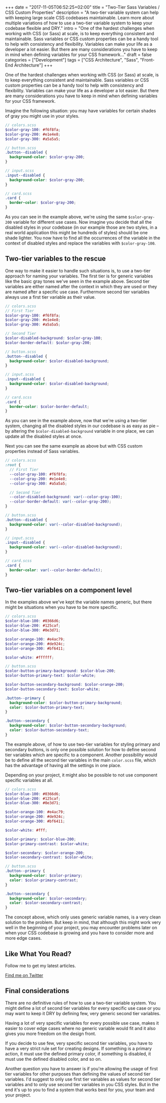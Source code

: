 +++
date = "2017-11-05T06:52:25+02:00"
title = "Two-Tier Sass Variables / CSS Custom Properties"
description = "A two-tier variable system can help with keeping large scale CSS codebases maintainable. Learn more about multiple variations of how to use a two-tier variable system to keep your codebase flexible and DRY."
intro = "One of the hardest challenges when working with CSS (or Sass) at scale, is to keep everything consistent and maintainable. Sass variables or CSS custom properties can be a handy tool to help with consistency and flexibility. Variables can make your life as a developer a lot easier. But there are many considerations you have to keep in mind when defining variables for your CSS framework..."
draft = false
categories = ["Development"]
tags = ["CSS Architecture", "Sass", "Front-End Architecture"]
+++

One of the hardest challenges when working with CSS (or Sass) at scale, is to keep everything consistent and maintainable. Sass variables or CSS custom properties can be a handy tool to help with consistency and flexibility. Variables can make your life as a developer a lot easier. But there are many considerations you have to keep in mind when defining variables for your CSS framework.

Imagine the following situation: you may have variables for certain shades of gray you might use in your styles.

```scss
// colors.scss
$color-gray-100: #f6f8fa;
$color-gray-200: #e1e4e8;
$color-gray-300: #a5a5a5;

// button.scss
.button--disabled {
  background-color: $color-gray-200;
}

// input.scss
.input--disabled {
  background-color: $color-gray-200;
}

// card.scss
.card {
  border-color: $color-gray-200;
}
```

As you can see in the example above, we're using the same `$color-gray-200` variable for different use cases. Now imagine you decide that all the disabled styles in your codebase (in our example those are two styles, in a real world application this might be hundreds of styles) should be one shade lighter. You now have to find all the occurrences of the variable in the context of disabled styles and replace the variables with `$color-gray-100`.

## Two-tier variables to the rescue

One way to make it easier to handle such situations is, to use a two-tier approach for naming your variables. The first tier is for generic variables like the basic gray tones we've seen in the example above. Second tier variables are either named after the context in which they are used or they are named after a specific use case. Furthermore second tier variables always use a first tier variable as their value.

```scss
// colors.scss
// First Tier
$color-gray-100: #f6f8fa;
$color-gray-200: #e1e4e8;
$color-gray-300: #a5a5a5;

// Second Tier
$color-disabled-background: $color-gray-100;
$color-border-default: $color-gray-200;

// button.scss
.button--disabled {
  background-color: $color-disabled-background;
}

// input.scss
.input--disabled {
  background-color: $color-disabled-background;
}

// card.scss
.card {
  border-color: $color-border-default;
}
```

As you can see in the example above, now that we're using a two-tier system, changing all the disabled styles in our codebase is as easy as pie – by altering the `$color-disabled-background` variable in one place, we can update all the disabled styles at once.

Next you can see the same example as above but with CSS custom properties instead of Sass variables.

```scss
// colors.scss
:root {
  // First Tier
  --color-gray-100: #f6f8fa;
  --color-gray-200: #e1e4e8;
  --color-gray-300: #a5a5a5;

  // Second Tier
  --color-disabled-background: var(--color-gray-100);
  --color-border-default: var(--color-gray-200);
}

// button.scss
.button--disabled {
  background-color: var(--color-disabled-background);
}

// input.scss
.input--disabled {
  background-color: var(--color-disabled-background);
}

// card.scss
.card {
  border-color: var(--color-border-default);
}
```

## Two-tier variables on a component level

In the examples above we've kept the variable names generic, but there might be situations when you have to be more specific.

```scss
// colors.scss
$color-blue-100: #0366d6;
$color-blue-200: #125caf;
$color-blue-300: #0e3d71;

$color-orange-100: #e4ac79;
$color-orange-200: #de924c;
$color-orange-300: #bf6411;

$color-white: #ffffff;

// button.scss
$color-button-primary-background: $color-blue-200;
$color-button-primary-text: $color-white;

$color-button-secondary-background: $color-orange-200;
$color-button-secondary-text: $color-white;

.button--primary {
  background-color: $color-button-primary-background;
  color: $color-button-primary-text;
}

.button--secondary {
  background-color: $color-button-secondary-background;
  color: $color-button-secondary-text;
}
```

The example above, of how to use two-tier variables for styling primary and secondary buttons, is only one possible solution for how to define second tier variables which are specific to a component. Another possibility would be to define all the second tier variables in the main `color.scss` file, which has the advantage of having all the settings in one place.

Depending on your project, it might also be possible to not use component specific variables at all.

```scss
// colors.scss
$color-blue-100: #0366d6;
$color-blue-200: #125caf;
$color-blue-300: #0e3d71;

$color-orange-100: #e4ac79;
$color-orange-200: #de924c;
$color-orange-300: #bf6411;

$color-white: #fff;

$color-primary: $color-blue-200;
$color-primary-contrast: $color-white;

$color-secondary: $color-orange-200;
$color-secondary-contrast: $color-white;

// button.scss
.button--primary {
  background-color: $color-primary;
  color: $color-primary-contrast;
}

.button--secondary {
  background-color: $color-secondary;
  color: $color-secondary-contrast;
}
```

The concept above, which only uses generic variable names, is a very clean solution to the problem. But keep in mind, that although this might work very well in the beginning of your project, you may encounter problems later on when your CSS codebase is growing and you have to consider more and more edge cases.

<div class="c-content__broad">
  <div class="c-twitter-teaser">
    <div class="c-twitter-teaser__content">
      <h2 class="c-twitter-teaser__headline">Like What You Read?</h2>
      <p class="c-twitter-teaser__body">
        Follow me to get my latest articles.
      </p>
      <a class="c-button c-button--outline c-twitter-teaser__button" rel="nofollow" href="https://twitter.com/maoberlehner" data-event-category="link" data-event-action="click: contact" data-event-label="Twitter (article content)">
        Find me on Twitter
      </a>
    </div>
  </div>
</div>

## Final considerations

There are no definitive rules of how to use a two-tier variable system. You might define a lot of second tier variables for every specific use case or you may want to keep it DRY by defining few, very generic second tier variables.

Having a lot of very specific variables for every possible use case, makes it easier to cover edge cases where no generic variable would fit and it also gives you more freedom on the design front.

If you decide to use few, very specific second tier variables, you have to have a very strict rule set for creating designs. If something is a primary action, it must use the defined primary color, if something is disabled, it must use the defined disabled color, and so on.

Another question you have to answer is if you're allowing the usage of first tier variables for other purposes than defining the values of second tier variables. I'd suggest to only use first tier variables as values for second tier variables and to only use second tier variables in you CSS styles. But in the end it's up to you to find a system that works best for you, your team and your project.
